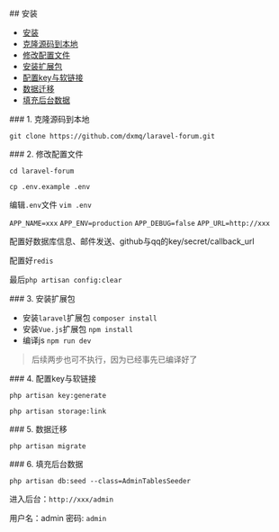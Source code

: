 <a name="install-link">
## 安装

- [安装](#install-link)
- [克隆源码到本地](#first-link)
- [修改配置文件](#second-link)
- [安装扩展包](#three-link)
- [配置key与软链接](#four-link)
- [数据迁移](#five-link)
- [填充后台数据](#six-link)

<a name="first-link">
### 1. 克隆源码到本地

`git clone https://github.com/dxmq/laravel-forum.git`

<a name="second-link">
### 2. 修改配置文件

`cd laravel-forum`

`cp .env.example .env`

编辑`.env`文件 `vim .env`

`APP_NAME=xxx`
`APP_ENV=production`
`APP_DEBUG=false`
`APP_URL=http://xxx`

配置好数据库信息、邮件发送、github与qq的key/secret/callback_url

配置好`redis`

最后`php artisan config:clear`

<a name="three-link">
### 3. 安装扩展包

- 安装`laravel`扩展包 `composer install`
- 安装`Vue.js`扩展包 `npm install`
- 编译js `npm run dev`

> 后续两步也可不执行，因为已经事先已编译好了

<a name="four-link">
### 4. 配置key与软链接

`php artisan key:generate`

`php artisan storage:link`

<a name="five-link">
### 5. 数据迁移

`php artisan migrate`

<a name="six-link">
### 6. 填充后台数据

`php artisan db:seed --class=AdminTablesSeeder`

进入后台：`http://xxx/admin`

用户名：admin
密码: `admin`

